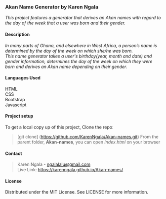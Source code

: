 ### **Akan Name Generator** by Karen Ngala
_This project features a generator that derives an Akan names with regard to the day of the week that a user was born and their gender._


#### **Description**
_In many parts of Ghana, and elsewhere in West Africa, a person’s name is determined by the day of the week on which she/he was born._
<br>
_This name generator takes a user's birthday(year, month and date) and gender information, determines the day of the week on which they were born and derives an Akan name depending on their gender._

#### **Languages Used**
HTML <br>
CSS <br>
Bootstrap <br>
Javascript 


#### **Project setup**
To get a local copy up of this project, Clone the repo: <br>
>[git clone] (https://github.com/KarenNgala/Akan-names.git)
From the parent folder, **Akan-names**, you can open *index.html* on your browser

#### **Contact**
>Karen Ngala - ngalalalu@gmail.com <br>
>Live Link: https://karenngala.github.io/Akan-names/

#### **License**
Distributed under the MIT License. See LICENSE for more information. 